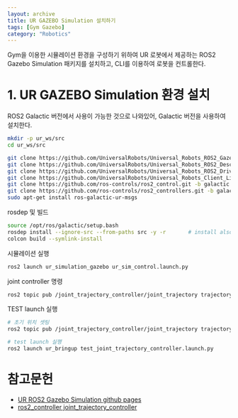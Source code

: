 ```yaml
---
layout: archive
title: UR GAZEBO Simulation 설치하기
tags: [Gym Gazebo]
category: "Robotics"
---
```


Gym을 이용한 시뮬레이션 환경을 구성하기 위하여 UR 로봇에서 제공하는 ROS2 Gazebo Simulation 패키지를 설치하고, CLI를 이용하여 로봇을 컨트롤한다.

# 1. UR GAZEBO Simulation 환경 설치

ROS2 Galactic 버전에서 사용이 가능한 것으로 나와있어, Galactic 버전을 사용하여 설치한다.

```bash
mkdir -p ur_ws/src
cd ur_ws/src

git clone https://github.com/UniversalRobots/Universal_Robots_ROS2_Gazebo_Simulation.git -b ros2
git clone https://github.com/UniversalRobots/Universal_Robots_ROS2_Description.git -b galactic
git clone https://github.com/UniversalRobots/Universal_Robots_ROS2_Driver.git -b galactic
git clone https://github.com/UniversalRobots/Universal_Robots_Client_Library.git
git clone https://github.com/ros-controls/ros2_control.git -b galactic
git clone https://github.com/ros-controls/ros2_controllers.git -b galactic
sudo apt-get install ros-galactic-ur-msgs
```

rosdep 및 빌드

```bash
source /opt/ros/galactic/setup.bash
rosdep install --ignore-src --from-paths src -y -r       # install also is there are unreleased packages
colcon build --symlink-install
```

시뮬레이션 실행

```bash
ros2 launch ur_simulation_gazebo ur_sim_control.launch.py
```

joint controller 명령

```bash
ros2 topic pub /joint_trajectory_controller/joint_trajectory trajectory_msgs/msg/JointTrajectory "{joint_names: ['shoulder_pan_joint', 'shoulder_lift_joint', 'elbow_joint', 'wrist_1_joint', 'wrist_2_joint', 'wrist_3_joint'], points: [{positions: [0.0, 0.0, 0.0, 0.0, 0.0, 0.0], time_from_start: {sec: 0, nanosec: 0}}]}" --once
```

TEST launch 실행

```bash
# 초기 위치 셋팅
ros2 topic pub /joint_trajectory_controller/joint_trajectory trajectory_msgs/msg/JointTrajectory "{joint_names: ['shoulder_pan_joint', 'shoulder_lift_joint', 'elbow_joint', 'wrist_1_joint', 'wrist_2_joint', 'wrist_3_joint'], points: [{positions: [0.0, -1.57, 0.0, -1.57, 0.0, 0.0], time_from_start: {sec: 4, nanosec: 0}}]}" --once

# test launch 실행
ros2 launch ur_bringup test_joint_trajectory_controller.launch.py
```

# 참고문헌

- [UR ROS2 Gazebo Simulation github pages](https://github.com/UniversalRobots/Universal_Robots_ROS2_Gazebo_Simulation)
- [ros2_controller joint_trajectory_controller](https://control.ros.org/foxy/doc/ros2_controllers/joint_trajectory_controller/doc/userdoc.html#using-joint-trajectory-controller-s)
